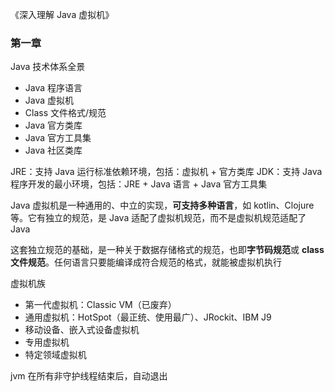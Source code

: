 《深入理解 Java 虚拟机》

### 第一章

Java 技术体系全景

- Java 程序语言
- Java 虚拟机
- Class 文件格式/规范
- Java 官方类库
- Java 官方工具集
- Java 社区类库

JRE：支持 Java 运行标准依赖环境，包括：虚拟机 + 官方类库
JDK：支持 Java 程序开发的最小环境，包括：JRE + Java 语言 + Java 官方工具集

Java 虚拟机是一种通用的、中立的实现，**可支持多种语言**，如 kotlin、Clojure 等。它有独立的规范，是 Java 适配了虚拟机规范，而不是虚拟机规范适配了 Java

这套独立规范的基础，是一种关于数据存储格式的规范，也即**字节码规范**或 **class 文件规范**。任何语言只要能编译成符合规范的格式，就能被虚拟机执行

虚拟机族

- 第一代虚拟机：Classic VM（已废弃）
- 通用虚拟机：HotSpot（最正统、使用最广）、JRockit、IBM J9
- 移动设备、嵌入式设备虚拟机
- 专用虚拟机
- 特定领域虚拟机


jvm 在所有非守护线程结束后，自动退出